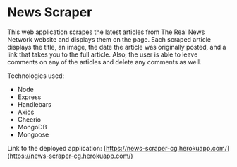 # News Scraper

This web application scrapes the latest articles from The Real News Network website and displays them on the page. Each scraped article displays the title, an image, the date the article was originally posted, and a link that takes you to the full article. Also, the user is able to leave comments on any of the articles and delete any comments as well. 

Technologies used: 
* Node
* Express
* Handlebars
* Axios
* Cheerio
* MongoDB
* Mongoose

Link to the deployed application: [https://news-scraper-cg.herokuapp.com/](https://news-scraper-cg.herokuapp.com/)